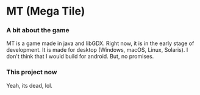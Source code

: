 MT (Mega Tile)
==============

### A bit about the game
MT is a game made in java and libGDX. Right now, it is in the early stage of development.
It is made for desktop (Windows, macOS, Linux, Solaris). I don't think that I would build for android.
But, no promises.

### This project now
Yeah, its dead, lol.
